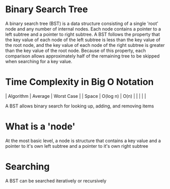 # Binary Search Tree
A binary search tree (BST) is a data structure consisting of a single 'root' node and any number of internal nodes. Each node contains a pointer to a left subtree and a pointer to right subtree. A BST follows the property that the key value of each node of the left subtree is less than the key value of the root node, and the key value of each node of the right subtree is greater than the key value of the root node. Because of this property, each comparison allows approximately half of the remaining tree to be skipped when searching for a key value.

# Time Complexity in Big O Notation
| Algorithm | Average  | Worst Case |
| Space     | O(log n) | O(n)       |
|           |          |            |

A BST allows binary search for looking up, adding, and removing items

# What is a 'node'
At the most basic level, a node is structure that contains a key value and a pointer to it's own left subtree and a pointer to it's own right subtree

# Searching
A BST can be searched iteratively or recursively
